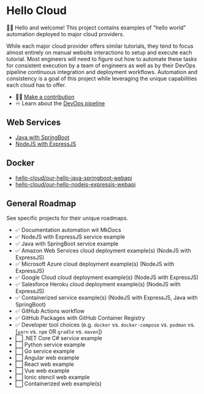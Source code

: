 # Hello Cloud

👋🏼 Hello and welcome! This project contains examples of "hello world" automation deployed to major cloud providers.

While each major cloud provider offers similar tutorials, they tend to focus almost entirely on manual website interactions to setup and execute each tutorial. Most engineers will need to figure out how to automate these tasks for consistent execution by a team of engineers as well as by their DevOps pipeline continuous integration and deployment workflows. Automation and consistency is a goal of this project while leveraging the unique capabilities each cloud has to offer.

- ✍🏼 [Make a contribution](./contribute.md)
- ♾️ Learn about the [DevOps pipeline](./devops.md)

## Web Services

- [Java with SpringBoot](./services/java-springboot.md)
- [NodeJS with ExpressJS](./services/nodejs-expressjs.md)

## Docker

- [hello-cloud/our-hello-java-springboot-webapi](./services/java-springboot.md)
- [hello-cloud/our-hello-nodejs-expressjs-webapi](./services/nodejs-expressjs.md)

## General Roadmap

See specific projects for their unique roadmaps.

- ✅ Documentation automation wit MkDocs
- ✅ NodeJS with ExpressJS service example
- ✅ Java with SpringBoot service example
- ✅ Amazon Web Services cloud deployment example(s) (NodeJS with ExpressJS)
- ✅ Microsoft Azure cloud deployment example(s) (NodeJS with ExpressJS)
- ✅ Google Cloud cloud deployment example(s) (NodeJS with ExpressJS)
- ✅ Salesforce Heroku cloud deployment example(s) (NodeJS with ExpressJS)
- ✅ Containerized service example(s) (NodeJS with ExpressJS, Java with SpringBoot)
- ✅ GitHub Actions workflow
- ✅ GitHub Packages with GitHub Container Registry
- ✅ Developer tool choices (e.g. `docker` vs. `docker-compose` vs. `podman` vs. [`yarn` vs. `npm` OR `gradle` vs. `maven`])
- ⬜ .NET Core C# service example
- ⬜ Python service example
- ⬜ Go service example
- ⬜ Angular web example
- ⬜ React web example
- ⬜ Vue web example
- ⬜ Ionic stencil web example
- ⬜ Containerized web example(s)
